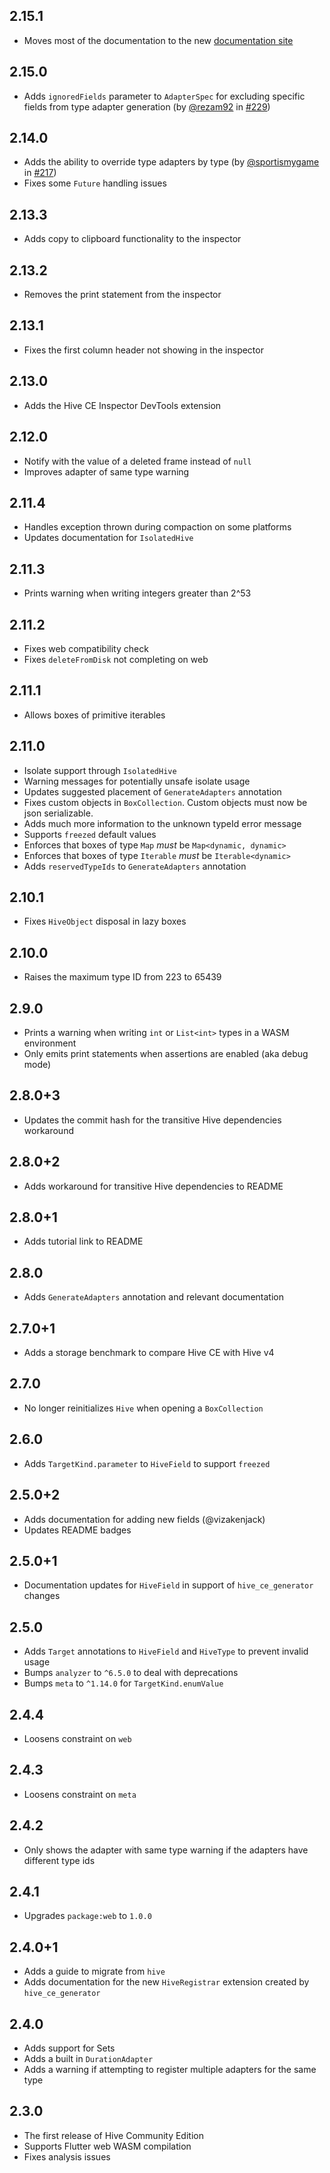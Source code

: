 ## 2.15.1

- Moves most of the documentation to the new [documentation site](https://docs.hive.isar.community)

## 2.15.0

- Adds `ignoredFields` parameter to `AdapterSpec` for excluding specific fields from type adapter generation (by [@rezam92](https://github.com/rezam92) in [#229](https://github.com/IO-Design-Team/hive_ce/pull/229))

## 2.14.0

- Adds the ability to override type adapters by type (by [@sportismygame](https://github.com/sportismygame) in [#217](https://github.com/IO-Design-Team/hive_ce/pull/217))
- Fixes some `Future` handling issues

## 2.13.3

- Adds copy to clipboard functionality to the inspector

## 2.13.2

- Removes the print statement from the inspector

## 2.13.1

- Fixes the first column header not showing in the inspector

## 2.13.0

- Adds the Hive CE Inspector DevTools extension

## 2.12.0

- Notify with the value of a deleted frame instead of `null`
- Improves adapter of same type warning

## 2.11.4

- Handles exception thrown during compaction on some platforms
- Updates documentation for `IsolatedHive`

## 2.11.3

- Prints warning when writing integers greater than 2^53

## 2.11.2

- Fixes web compatibility check
- Fixes `deleteFromDisk` not completing on web

## 2.11.1

- Allows boxes of primitive iterables

## 2.11.0

- Isolate support through `IsolatedHive`
- Warning messages for potentially unsafe isolate usage
- Updates suggested placement of `GenerateAdapters` annotation
- Fixes custom objects in `BoxCollection`. Custom objects must now be json serializable.
- Adds much more information to the unknown typeId error message
- Supports `freezed` default values
- Enforces that boxes of type `Map` _must_ be `Map<dynamic, dynamic>`
- Enforces that boxes of type `Iterable` _must_ be `Iterable<dynamic>`
- Adds `reservedTypeIds` to `GenerateAdapters` annotation

## 2.10.1

- Fixes `HiveObject` disposal in lazy boxes

## 2.10.0

- Raises the maximum type ID from 223 to 65439

## 2.9.0

- Prints a warning when writing `int` or `List<int>` types in a WASM environment
- Only emits print statements when assertions are enabled (aka debug mode)

## 2.8.0+3

- Updates the commit hash for the transitive Hive dependencies workaround

## 2.8.0+2

- Adds workaround for transitive Hive dependencies to README

## 2.8.0+1

- Adds tutorial link to README

## 2.8.0

- Adds `GenerateAdapters` annotation and relevant documentation

## 2.7.0+1

- Adds a storage benchmark to compare Hive CE with Hive v4

## 2.7.0

- No longer reinitializes `Hive` when opening a `BoxCollection`

## 2.6.0

- Adds `TargetKind.parameter` to `HiveField` to support `freezed`

## 2.5.0+2

- Adds documentation for adding new fields (@vizakenjack)
- Updates README badges

## 2.5.0+1

- Documentation updates for `HiveField` in support of `hive_ce_generator` changes

## 2.5.0

- Adds `Target` annotations to `HiveField` and `HiveType` to prevent invalid usage
- Bumps `analyzer` to `^6.5.0` to deal with deprecations
- Bumps `meta` to `^1.14.0` for `TargetKind.enumValue`

## 2.4.4

- Loosens constraint on `web`

## 2.4.3

- Loosens constraint on `meta`

## 2.4.2

- Only shows the adapter with same type warning if the adapters have different type ids

## 2.4.1

- Upgrades `package:web` to `1.0.0`

## 2.4.0+1

- Adds a guide to migrate from `hive`
- Adds documentation for the new `HiveRegistrar` extension created by `hive_ce_generator`

## 2.4.0

- Adds support for Sets
- Adds a built in `DurationAdapter`
- Adds a warning if attempting to register multiple adapters for the same type

## 2.3.0

- The first release of Hive Community Edition
- Supports Flutter web WASM compilation
- Fixes analysis issues

